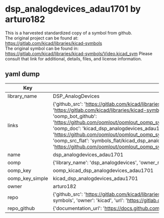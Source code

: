 # dsp_analogdevices_adau1701 by arturo182  
This is a harvested standardized copy of a symbol from github.  
The original project can be found at:  
https://gitlab.com/kicad/libraries/kicad-symbols  
The original symbol can be found in:
https://gitlab.com/kicad/libraries/kicad-symbols/Video.kicad_sym
Please consult that link for additional, details, files, and license information.  
## yaml dump  
| Key | Value |  
| --- | --- |  
| library_name | DSP_AnalogDevices |  
| links | {'github_src': 'https://gitlab.com/kicad/libraries/kicad-symbols/Video.kicad_sym', 'github_src_repo': 'https://gitlab.com/kicad/libraries/kicad-symbols', 'oomp_bot': 'kicad_dsp_analogdevices_adau1701/working', 'oomp_bot_github': 'https://github.com/oomlout/oomlout_oomp_symbol_bot/tree/main/kicad_dsp_analogdevices_adau1701/working', 'oomp_doc': 'kicad_dsp_analogdevices_adau1701/working', 'oomp_doc_github': 'https://github.com/oomlout/oomlout_oomp_symbol_doc/tree/main/kicad_dsp_analogdevices_adau1701/working', 'oomp_src_flat': 'symbols_flat/kicad_dsp_analogdevices_adau1701/working', 'oomp_src_flat_github': 'https://github.com/oomlout/oomlout_oomp_symbol_src/tree/main/kicad_dsp_analogdevices_adau1701/working'} |  
| name | dsp_analogdevices_adau1701 |  
| oomp | {'library_name': 'dsp_analogdevices', 'owner_name': 'kicad', 'symbol_name': 'dsp_analogdevices_adau1701'} |  
| oomp_key | oomp_kicad_dsp_analogdevices_adau1701 |  
| oomp_key_simple | kicad_dsp_analogdevices_adau1701 |  
| owner | arturo182 |  
| repo | {'github_src': 'https://gitlab.com/kicad/libraries/kicad-symbols/Video.kicad_sym', 'name': 'libraries/kicad-symbols', 'owner': 'kicad', 'url': 'https://gitlab.com/kicad/libraries/kicad-symbols'} |  
| repo_github | {'documentation_url': 'https://docs.github.com/rest/repos/repos#get-a-repository', 'message': 'Not Found'} |  

